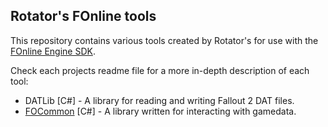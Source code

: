 Rotator's FOnline tools
--------
This repository contains various tools created by Rotator's for use with the [FOnline Engine SDK](https://github.com/rotators/fosdk).

Check each projects readme file for a more in-depth description of each tool:

  * DATLib [C#]   - A library for reading and writing Fallout 2 DAT files.
  * [FOCommon](FOCommon/README.md) [C#] - A library written for interacting with gamedata.

